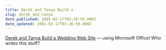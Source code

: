```yaml
---
title: Derek and Tanya Build a
slug: derek_and_tanya
date_published: 2001-02-17T03:26:59.000Z
date_updated: 2001-02-17T03:26:59.000Z
---
```


[Derek and Tanya Build a Wedding Web Site](http://www.microsoft.com/office/using/weblife/frontpagedemo.htm) — using Microsoft Office! Who *writes* this stuff?
